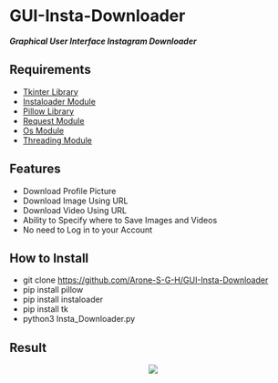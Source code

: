 # GUI-Insta-Downloader

**_Graphical User Interface Instagram Downloader_**

## Requirements
- <a href='https://docs.python.org/3/library/tkinter.html'>Tkinter Library</a>
- <a href='https://instaloader.github.io/'>Instaloader Module</a>
- <a href='https://pillow.readthedocs.io/'>Pillow Library</a>
- <a href='https://docs.python-requests.org/'>Request Module</a>
- <a href='https://docs.python.org/3/library/os.html'>Os Module</a>
- <a href='https://docs.python.org/3/library/threading.html'>Threading Module</a>

## Features
- Download Profile Picture 
- Download Image Using URL
- Download Video Using URL
- Ability to Specify where to Save Images and Videos
- No need to Log in to your Account

## How to Install 
- git clone https://github.com/Arone-S-G-H/GUI-Insta-Downloader
- pip install pillow
- pip install instaloader
- pip install tk
- python3 Insta_Downloader.py

## Result
<p align="center">
  <img src="https://github.com/Arone-S-G-h/GUI-Insta-Downloader/blob/main/Result/Instagram%20Downloader.png">
</p>
